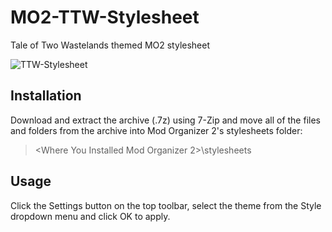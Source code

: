 # MO2-TTW-Stylesheet
Tale of Two Wastelands themed MO2 stylesheet

![TTW-Stylesheet](https://github.com/Trosski/MO2-TTW-Stylesheet/assets/41554801/1ae8ee36-ad8e-43a4-ad1d-07de67221ff2)

## Installation

Download and extract the archive (.7z) using 7-Zip and move all of the files and folders from the archive into Mod Organizer 2's stylesheets folder:

> <Where You Installed Mod Organizer 2>\stylesheets

## Usage

Click the Settings button on the top toolbar, select the theme from the Style dropdown menu and click OK to apply.
